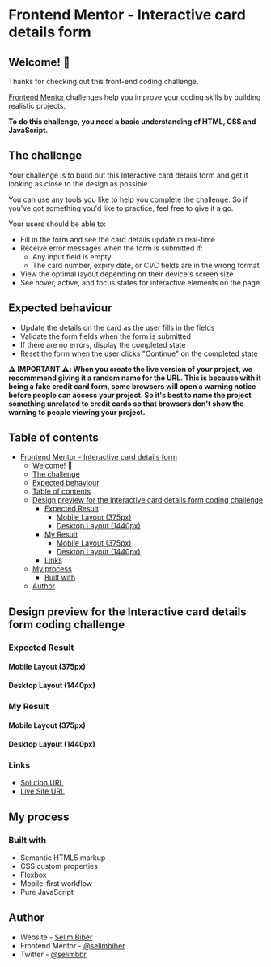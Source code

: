 # Frontend Mentor - Interactive card details form

## Welcome! 👋

Thanks for checking out this front-end coding challenge.

[Frontend Mentor](https://www.frontendmentor.io) challenges help you improve your coding skills by building realistic projects.

**To do this challenge, you need a basic understanding of HTML, CSS and JavaScript.**

## The challenge

Your challenge is to build out this Interactive card details form and get it looking as close to the design as possible.

You can use any tools you like to help you complete the challenge. So if you've got something you'd like to practice, feel free to give it a go.

Your users should be able to: 

- Fill in the form and see the card details update in real-time 
- Receive error messages when the form is submitted if: 
  - Any input field is empty 
  - The card number, expiry date, or CVC fields are in the wrong format 
- View the optimal layout depending on their device's screen size 
- See hover, active, and focus states for interactive elements on the page

## Expected behaviour 

- Update the details on the card as the user fills in the fields 
- Validate the form fields when the form is submitted 
- If there are no errors, display the completed state 
- Reset the form when the user clicks "Continue" on the completed state 

**⚠️ IMPORTANT ⚠️: When you create the live version of your project, we recommmend giving it a random name for the URL. This is because with it being a fake credit card form, some browsers will open a warning notice before people can access your project. So it's best to name the project something unrelated to credit cards so that browsers don't show the warning to people viewing your project.**

## Table of contents
- [Frontend Mentor - Interactive card details form](#frontend-mentor---interactive-card-details-form)
  - [Welcome! 👋](#welcome-)
  - [The challenge](#the-challenge)
  - [Expected behaviour](#expected-behaviour)
  - [Table of contents](#table-of-contents)
  - [Design preview for the Interactive card details form coding challenge](#design-preview-for-the-interactive-card-details-form-coding-challenge)
    - [Expected Result](#expected-result)
      - [Mobile Layout (375px)](#mobile-layout-375px)
      - [Desktop Layout (1440px)](#desktop-layout-1440px)
    - [My Result](#my-result)
      - [Mobile Layout (375px)](#mobile-layout-375px-1)
      - [Desktop Layout (1440px)](#desktop-layout-1440px-1)
    - [Links](#links)
  - [My process](#my-process)
    - [Built with](#built-with)
  - [Author](#author)

## Design preview for the Interactive card details form coding challenge

### Expected Result

#### Mobile Layout (375px)

#### Desktop Layout (1440px)

### My Result

#### Mobile Layout (375px)

#### Desktop Layout (1440px)

### Links

- [Solution URL]()
- [Live Site URL](https://htmlpreview.github.io/?https://github.com/selimbiber/Pure-JavaScript-Projects/blob/main/InteractiveCardDetailsForm/index.html)

## My process

### Built with

- Semantic HTML5 markup
- CSS custom properties
- Flexbox
- Mobile-first workflow
- Pure JavaScript

## Author

- Website - [Selim Biber](https://www.selimbiber.dev)
- Frontend Mentor - [@selimbiber](https://www.frontendmentor.io/profile/selimbiber)
- Twitter - [@selimbbr](https://www.twitter.com/selimbbr)
